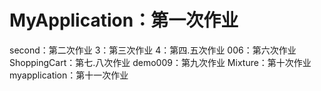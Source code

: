 # MyApplication：第一次作业
second：第二次作业
3：第三次作业
4：第四.五次作业
006：第六次作业
ShoppingCart：第七.八次作业
demo009：第九次作业
Mixture：第十次作业
myapplication：第十一次作业

